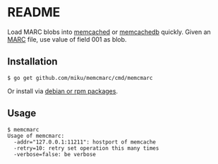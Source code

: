 README
======

Load MARC blobs into [memcached](http://memcached.org/) or
[memcachedb](http://memcachedb.org/) quickly. Given an
[MARC](http://www.loc.gov/marc/bibliographic/) file,
use value of field 001 as blob.

Installation
------------

    $ go get github.com/miku/memcmarc/cmd/memcmarc

Or install via [debian or rpm packages](https://github.com/miku/memcmarc/releases).

Usage
-----

    $ memcmarc
    Usage of memcmarc:
      -addr="127.0.0.1:11211": hostport of memcache
      -retry=10: retry set operation this many times
      -verbose=false: be verbose
